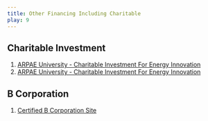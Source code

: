 ```yaml
---
title: Other Financing Including Charitable
play: 9
---
```


## Charitable Investment

  01. [ARPAE University - Charitable Investment For Energy Innovation](01-arpae-university-charitable-investment-for-energy-innovation.pdf)
  02. [ARPAE University - Charitable Investment For Energy Innovation](https://www.youtube.com/watch?v=L62IgwMdlHA)

## B Corporation

  01. [Certified B Corporation Site](http://www.bcorporation.net/)

